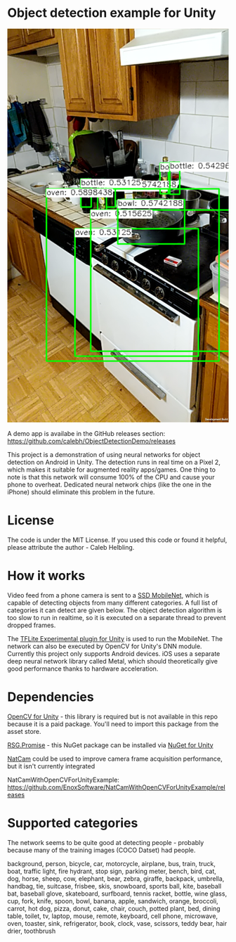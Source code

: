 # Object detection example for Unity

![Detection demo](https://raw.githubusercontent.com/calebh/ObjectDetectionExample/master/screenshot.png)

A demo app is availabe in the GitHub releases section: https://github.com/calebh/ObjectDetectionDemo/releases

This project is a demonstration of using neural networks for object detection on Android in Unity. The detection runs in real time on a Pixel 2, which makes it suitable for augmented reality apps/games. One thing to note is that this network will consume 100% of the CPU and cause your phone to overheat. Dedicated neural network chips (like the one in the iPhone) should eliminate this problem in the future.

# License

The code is under the MIT License. If you used this code or found it helpful, please attribute the author - Caleb Helbling.

# How it works

Video feed from a phone camera is sent to a [SSD MobileNet](https://github.com/tensorflow/models/blob/master/research/object_detection/g3doc/detection_model_zoo.md), which is capable of detecting objects from many different categories. A full list of categories it can detect are given below. The object detection algorithm is too slow to run in realtime, so it is executed on a separate thread to prevent dropped frames.

The [TFLite Experimental plugin for Unity](https://github.com/tensorflow/tensorflow/tree/master/tensorflow/contrib/lite/experimental/examples/unity/TensorFlowLitePlugin) is used to run the MobileNet. The network can also be executed by OpenCV for Unity's DNN module. Currently this project only supports Android devices. iOS uses a separate deep neural network library called Metal, which should theoretically give good performance thanks to hardware acceleration.

# Dependencies
[OpenCV for Unity](https://assetstore.unity.com/packages/tools/integration/opencv-for-unity-21088) - this library is required but is not available in this repo because it is a paid package. You'll need to import this package from the asset store.

[RSG.Promise](https://www.nuget.org/packages/RSG.Promise/) - this NuGet package can be installed via [NuGet for Unity](https://assetstore.unity.com/packages/tools/utilities/nuget-for-unity-104640)

[NatCam](https://assetstore.unity.com/packages/tools/integration/natcam-webcam-api-52154) could be used to improve camera frame acquisition performance, but it isn't currently integrated

NatCamWithOpenCVForUnityExample: https://github.com/EnoxSoftware/NatCamWithOpenCVForUnityExample/releases

# Supported categories

The network seems to be quite good at detecting people - probably because many of the training images (COCO Datset) had people.

background, person, bicycle, car, motorcycle, airplane, bus, train, truck, boat, traffic light, fire hydrant, stop sign, parking meter, bench, bird, cat, dog, horse, sheep, cow, elephant, bear, zebra, giraffe, backpack, umbrella, handbag, tie, suitcase, frisbee, skis, snowboard, sports ball, kite, baseball bat, baseball glove, skateboard, surfboard, tennis racket, bottle, wine glass, cup, fork, knife, spoon, bowl, banana, apple, sandwich, orange, broccoli, carrot, hot dog, pizza, donut, cake, chair, couch, potted plant, bed, dining table, toilet, tv, laptop, mouse, remote, keyboard, cell phone, microwave, oven, toaster, sink, refrigerator, book, clock, vase, scissors, teddy bear, hair drier, toothbrush